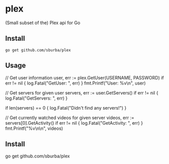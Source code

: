 plex
===============

(Small subset of the) Plex api for Go

## Install

```go get github.com/sburba/plex```

## Usage

// Get user information
user, err := plex.GetUser(USERNAME, PASSWORD)
if err != nil {
	log.Fatal("GetUser: ", err)
}
fmt.Printf("User: %v\n", user)

// Get servers for given user
servers, err := user.GetServers()
if err != nil {
	log.Fatal("GetServers: ", err)
}

if len(servers) == 0 {
	log.Fatal("Didn't find any servers!")
}

// Get currently watched videos for given server
videos, err := servers[0].GetActivity()
if err != nil {
	log.Fatal("GetActivity: ", err)
}
fmt.Printf("%v\n\n", videos)

## Install
go get github.com/sburba/plex